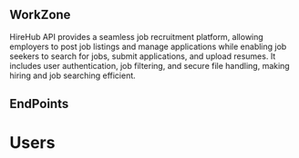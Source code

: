 ## WorkZone
HireHub API provides a seamless job recruitment platform, allowing employers to post job listings and manage applications while enabling job seekers to search for jobs, submit applications, and upload resumes. 
It includes user authentication, job filtering, and secure file handling, making hiring and job searching efficient.

## EndPoints
# Users

